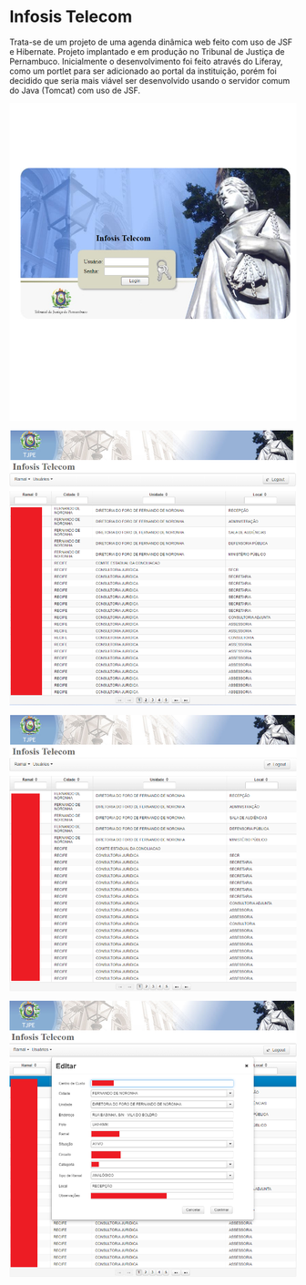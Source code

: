 # Infosis Telecom

Trata-se de um projeto de uma agenda dinâmica web feito com uso de JSF e Hibernate. Projeto implantado e em produção no Tribunal de Justiça de Pernambuco. 
Inicialmente o desenvolvimento foi feito através do Liferay, como um portlet para ser adicionado ao portal da instituição, porém foi decidido que seria mais viável 
ser desenvolvido usando o servidor comum do Java (Tomcat) com uso de JSF.



![screenshot01](https://github.com/andersonmends/infosis-telecom/blob/master/img1.png)

![screenshot02](https://github.com/andersonmends/infosis-telecom/blob/master/img2.png)

![screenshot03](https://github.com/andersonmends/infosis-telecom/blob/master/img3.png)

![screenshot04](https://github.com/andersonmends/infosis-telecom/blob/master/img4.png)
